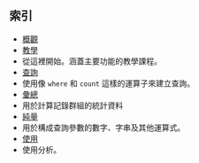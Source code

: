 
## 索引

- [概觀](../articles/application-insights/app-analytics.md)
- [教學](../articles/application-insights/app-analytics-tour.md)
 - 從這裡開始。涵蓋主要功能的教學課程。
- [查詢](../articles/application-insights/app-analytics-queries.md)
 - 使用像 `where` 和 `count` 這樣的運算子來建立查詢。
- [彙總](../articles/application-insights/app-analytics-aggregations.md)
 - 用於計算記錄群組的統計資料
- [純量](../articles/application-insights/app-analytics-scalars.md)
 - 用於構成查詢參數的數字、字串及其他運算式。
- [使用](../articles/application-insights/app-analytics-using.md)
 - 使用分析。

<!---HONumber=AcomDC_0330_2016-->